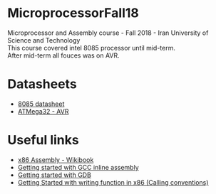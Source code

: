 # MicroprocessorFall18
Microprocessor and Assembly course - Fall 2018 - Iran University of Science and Technology    
This course covered intel 8085 processor until mid-term.   
After mid-term all fouces was on AVR.    


# Datasheets
* [8085 datasheet](./datasheet/intel-8085_datasheet.pdf)    
* [ATMega32 - AVR](./datasheet/ATMega32.pdf)       


# Useful links
* [x86 Assembly - Wikibook](https://en.wikibooks.org/wiki/X86_Assembly)
* [Getting started with GCC inline assembly](http://www.ibiblio.org/gferg/ldp/GCC-Inline-Assembly-HOWTO.html)
* [Getting started with GDB](https://www.cs.cmu.edu/~gilpin/tutorial/)
* [Getting Started with writing function in x86 (Calling conventions)](https://en.wikipedia.org/wiki/X86_calling_conventions)

